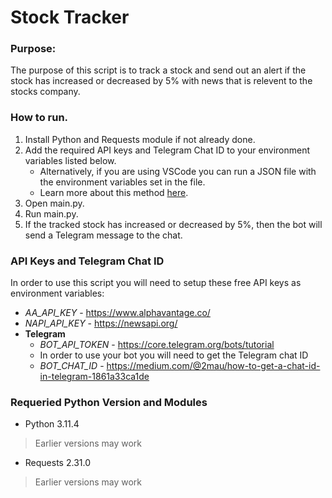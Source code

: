 # Stock Tracker
### Purpose: 
The purpose of this script is to track a stock and send out an 
alert if the stock has increased or decreased by 5% with news
that is relevent to the stocks company.

### How to run.
1. Install Python and Requests module if not already done.
2. Add the required API keys and Telegram Chat ID to your environment variables listed below.
    - Alternatively, if you are using VSCode you can run a JSON file with the environment variables set in the file.
    - Learn more about this method [here](https://stackoverflow.com/questions/29971572/how-do-i-add-environment-variables-to-launch-json-in-vscode).
3. Open main.py.
4. Run main.py.
5. If the tracked stock has increased or decreased by 5%, then the bot will send a Telegram message to the chat.

### API Keys and Telegram Chat ID
In order to use this script you will need to setup these free API keys as environment variables:
- *AA_API_KEY* - https://www.alphavantage.co/
- *NAPI_API_KEY* - https://newsapi.org/
- **Telegram**
    - *BOT_API_TOKEN* - https://core.telegram.org/bots/tutorial
    - In order to use your bot you will need to get the Telegram chat ID
    - *BOT_CHAT_ID* - https://medium.com/@2mau/how-to-get-a-chat-id-in-telegram-1861a33ca1de

### Requeried Python Version and Modules
- Python 3.11.4 
> Earlier versions may work
- Requests 2.31.0
> Earlier versions may work
